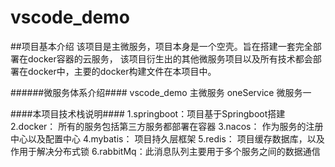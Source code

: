 # vscode_demo
##项目基本介绍
  该项目是主微服务，项目本身是一个空壳。旨在搭建一套完全部署在docker容器的云服务，
  该项目衍生出的其他微服务项目以及所有技术都会部署在docker中，主要的docker构建文件在本项目中。
  
######微服务体系介绍####
  vscode_demo 主微服务
  oneService  微服务一
  
  
  
####本项目技术栈说明####
1.springboot：项目基于Springboot搭建
2.docker：  所有的服务包括第三方服务都部署在容器
3.nacos：  作为服务的注册中心以及配置中心
4.mybatis： 项目持久层框架
5.redis：  项目缓存数据库，以及作用于解决分布式锁
6.rabbitMq：此消息队列主要用于多个服务之间的数据通信
